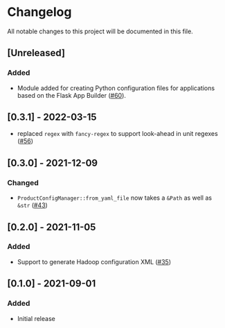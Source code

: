 # Changelog

All notable changes to this project will be documented in this file.

## [Unreleased]

### Added

- Module added for creating Python configuration files for applications based on the Flask App
  Builder ([#60]).

[#60]: https://github.com/stackabletech/product-config/pull/60

## [0.3.1] - 2022-03-15

- replaced `regex` with `fancy-regex` to support look-ahead in unit regexes ([#56])

[#56]: https://github.com/stackabletech/product-config/pull/56

## [0.3.0] - 2021-12-09

### Changed
- `ProductConfigManager::from_yaml_file` now takes a `&Path` as well as `&str` ([#43])

[#43]: https://github.com/stackabletech/product-config/pull/43

## [0.2.0] - 2021-11-05


### Added
- Support to generate Hadoop configuration XML ([#35])
 
[#35]: https://github.com/stackabletech/product-config/pull/35

## [0.1.0] - 2021-09-01

### Added

- Initial release
